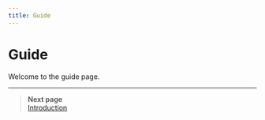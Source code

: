 ```yaml
---
title: Guide
---
```


# Guide

Welcome to the guide page.

---

> **Next page**  
> [Introduction](./introduction)
